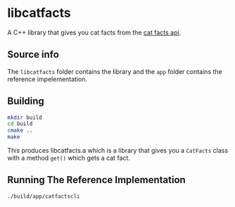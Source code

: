 # libcatfacts

A C++ library that gives you cat facts from the [cat facts api](https://catfacts-api.appspot.com/doc.html).

## Source info

The `libcatfacts` folder contains the library and the `app` folder contains the reference impelementation.

## Building

```bash
mkdir build
cd build
cmake ..
make
```

This produces libcatfacts.a which is a library that gives you a `CatFacts` class with a method `get()` which gets a cat fact.

## Running The Reference Implementation

```bash
./build/app/catfactscli
```
